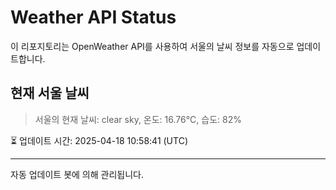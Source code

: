 
# Weather API Status

이 리포지토리는 OpenWeather API를 사용하여 서울의 날씨 정보를 자동으로 업데이트합니다.

## 현재 서울 날씨
> 서울의 현재 날씨: clear sky, 온도: 16.76°C, 습도: 82%

⏳ 업데이트 시간: 2025-04-18 10:58:41 (UTC)

---
자동 업데이트 봇에 의해 관리됩니다.
